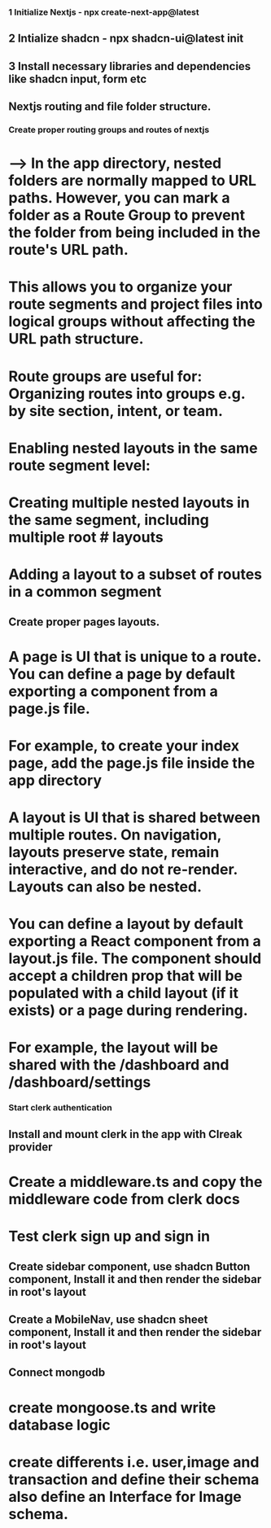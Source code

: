 ### 1 Initialize Nextjs - npx create-next-app@latest
## 2 Intialize shadcn - npx shadcn-ui@latest init
## 3 Install necessary libraries and dependencies like shadcn input, form etc
## Nextjs routing and file folder structure. 
### Create proper routing groups and routes of nextjs
# --> In the app directory, nested folders are normally mapped to URL paths. However, you can mark a folder as a Route Group to prevent the folder from being included in the route's URL path.

# This allows you to organize your route segments and project files into logical groups without affecting the URL path structure.

# Route groups are useful for: Organizing routes into groups e.g. by site section, intent, or team.
# Enabling nested layouts in the same route segment level:
# Creating multiple nested layouts in the same segment, including multiple root  #    layouts
# Adding a layout to a subset of routes in a common segment

## Create proper pages layouts. 
# A page is UI that is unique to a route. You can define a page by default exporting a component from a page.js file.

# For example, to create your index page, add the page.js file inside the app directory

# A layout is UI that is shared between multiple routes. On navigation, layouts preserve state, remain interactive, and do not re-render. Layouts can also be nested.

# You can define a layout by default exporting a React component from a layout.js file. The component should accept a children prop that will be populated with a child layout (if it exists) or a page during rendering.

#  For example, the layout will be shared with the /dashboard and /dashboard/settings

### Start clerk authentication
## Install and mount clerk in the app with Clreak provider
# Create a middleware.ts and copy the middleware code from clerk docs
# Test clerk sign up and sign in

## Create sidebar component, use shadcn Button component, Install it and then render the sidebar in root's layout

## Create a MobileNav, use shadcn sheet component, Install it and then render the sidebar in root's layout

## Connect mongodb 
# create mongoose.ts and write database logic
# create differents i.e. user,image and transaction and define their schema also define an Interface for Image schema.
